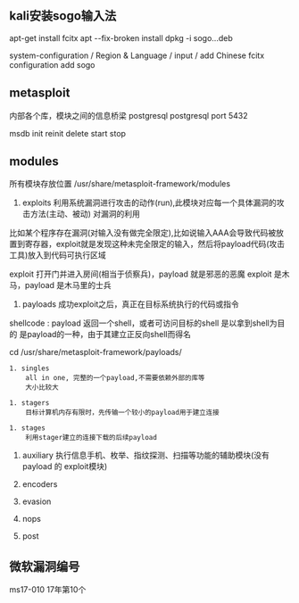 ## kali安装sogo输入法
apt-get install fcitx 
apt --fix-broken install
dpkg -i sogo...deb

system-configuration / Region & Language / input / add Chinese
fcitx configuration
add sogo


## metasploit
内部各个库，模块之间的信息桥梁 postgresql
postgresql port 5432

msdb
    init
    reinit
    delete
    start
    stop


## modules
所有模块存放位置
    /usr/share/metasploit-framework/modules

1. exploits
利用系统漏洞进行攻击的动作(run),此模块对应每一个具体漏洞的攻击方法(主动、被动)
对漏洞的利用

比如某个程序存在漏洞(对输入没有做完全限定),比如说输入AAA会导致代码被放置到寄存器，exploit就是发现这种未完全限定的输入，然后将payload代码(攻击工具)放入到代码可执行区域

exploit 打开门并进入房间(相当于侦察兵)，payload 就是邪恶的恶魔
exploit 是木马，payload 是木马里的士兵

1. payloads
成功exploit之后，真正在目标系统执行的代码或指令

shellcode : payload 返回一个shell，或者可访问目标的shell
    是以拿到shell为目的
    是payload的一种，由于其建立正反向shell而得名

cd /usr/share/metasploit-framework/payloads/

    1. singles
        all in one, 完整的一个payload,不需要依赖外部的库等
        大小比较大

    1. stagers
        目标计算机内存有限时，先传输一个较小的payload用于建立连接

    1. stages
        利用stager建立的连接下载的后续payload

1. auxiliary
    执行信息手机、枚举、指纹探测、扫描等功能的辅助模块(没有payload 的 exploit模块)

1. encoders

1. evasion

1. nops

1. post


## 微软漏洞编号
ms17-010  17年第10个
